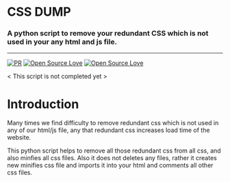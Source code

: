 # **CSS DUMP**

### A python script to remove your redundant CSS which is not used in your any html and js file.
---

[![PR](https://img.shields.io/badge/PR-Welcome-blue.svg)](https://github.com/jai-singhal/croma)
[![Open Source Love](https://badges.frapsoft.com/os/mit/mit.svg?v=102)](https://github.com/jai-singhal/croma/blob/master/LICENSE)
[![Open Source Love](https://badges.frapsoft.com/os/v1/open-source.svg?v=102)](https://github.com/jai-singhal/croma/)

< This script is not completed yet >

# Introduction
Many times we find difficulty to remove redundant css which is not used in any of our html/js file, any that redundant
css increases load time of the website.

This python script helps to remove all those redundant css from all css, and also minfies all css files. Also it does not deletes any files, rather it creates new minifies css file and imports it into your html and comments all other css files.

